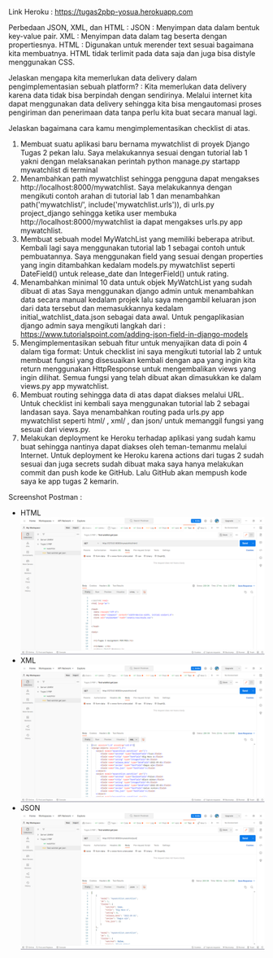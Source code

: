 Link Heroku : https://tugas2pbp-yosua.herokuapp.com

Perbedaan JSON, XML, dan HTML :
JSON : 
Menyimpan data dalam bentuk key-value pair.
XML :
Menyimpan data dalam tag beserta dengan propertiesnya.
HTML :
Digunakan untuk merender text sesuai bagaimana kita membuatnya. HTML tidak terlimit pada data saja dan juga bisa distyle menggunakan CSS.

Jelaskan mengapa kita memerlukan data delivery dalam pengimplementasian sebuah platform? :
Kita memerlukan data delivery karena data tidak bisa berpindah dengan sendirinya. Melalui internet kita dapat menggunakan data delivery sehingga kita bisa mengautomasi proses pengiriman dan penerimaan data tanpa perlu kita buat secara manual lagi.

Jelaskan bagaimana cara kamu mengimplementasikan checklist di atas.
1. Membuat suatu aplikasi baru bernama mywatchlist di proyek Django Tugas 2 pekan lalu.
    Saya melakukannya sesuai dengan tutorial lab 1 yakni dengan melaksanakan perintah python manage.py startapp mywatchlist di terminal
2. Menambahkan path mywatchlist sehingga pengguna dapat mengakses http://localhost:8000/mywatchlist.
    Saya melakukannya dengan mengikuti contoh arahan di tutorial lab 1 dan menambahkan path('mywatchlist/', include('mywatchlist.urls')), di urls.py project_django sehingga ketika user membuka http://localhost:8000/mywatchlist ia dapat mengakses urls.py app mywatchlist.
3. Membuat sebuah model MyWatchList yang memiliki beberapa atribut.
    Kembali lagi saya menggunakan tutorial lab 1 sebagai contoh untuk pembuatannya. Saya menggunakan field yang sesuai dengan properties yang ingin ditambahkan kedalam models.py mywatchlist seperti DateField() untuk release_date dan IntegerField() untuk rating.
4. Menambahkan minimal 10 data untuk objek MyWatchList yang sudah dibuat di atas
    Saya menggunakan django admin untuk menambahkan data secara manual kedalam projek lalu saya mengambil keluaran json dari data tersebut dan memasukkannya kedalam initial_watchlist_data.json sebagai data awal. Untuk pengaplikasian django admin saya mengikuti langkah dari : https://www.tutorialspoint.com/adding-json-field-in-django-models
5. Mengimplementasikan sebuah fitur untuk menyajikan data di poin 4 dalam tiga format:
    Untuk checklist ini saya mengikuti tutorial lab 2 untuk membuat fungsi yang disesuaikan kembali dengan apa yang ingin kita return menggunakan HttpResponse untuk mengembalikan views yang ingin dilihat. Semua fungsi yang telah dibuat akan dimasukkan ke dalam views.py app mywatchlist.
6. Membuat routing sehingga data di atas dapat diakses melalui URL.
    Untuk checklist ini kembali saya menggunakan tutorial lab 2 sebagai landasan saya. Saya menambahkan routing pada urls.py app mywatchlist seperti html/ , xml/ , dan json/ untuk memanggil fungsi yang sesuai dari views.py.
7. Melakukan deployment ke Heroku terhadap aplikasi yang sudah kamu buat sehingga nantinya dapat diakses oleh teman-temanmu melalui Internet.
    Untuk deployment ke Heroku karena actions dari tugas 2 sudah sesuai dan juga secrets sudah dibuat maka saya hanya melakukan commit dan push kode ke GitHub. Lalu GitHub akan mempush kode saya ke app tugas 2 kemarin.

Screenshot Postman :
- HTML
![HTML SS](/mywatchlist/HTML_Postman.jpg)
- XML
![XML SS](/mywatchlist/XML_Postman.jpg)
- JSON
![JSON SS](/mywatchlist/JSON_Postman.jpg)